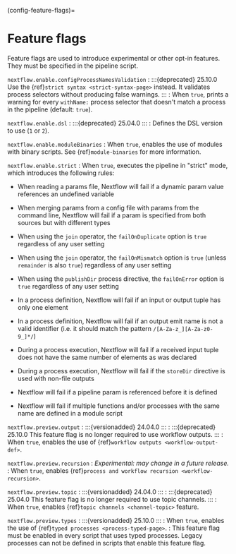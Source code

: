 (config-feature-flags)=

# Feature flags

Feature flags are used to introduce experimental or other opt-in features. They must be specified in the pipeline script.

`nextflow.enable.configProcessNamesValidation`
: :::{deprecated} 25.10.0
  Use the {ref}`strict syntax <strict-syntax-page>` instead. It validates process selectors without producing false warnings.
  :::
: When `true`, prints a warning for every `withName:` process selector that doesn't match a process in the pipeline (default: `true`).

`nextflow.enable.dsl`
: :::{deprecated} 25.04.0
  :::
: Defines the DSL version to use (`1` or `2`).

`nextflow.enable.moduleBinaries`
: When `true`, enables the use of modules with binary scripts. See {ref}`module-binaries` for more information.

`nextflow.enable.strict`
: When `true`, executes the pipeline in "strict" mode, which introduces the following rules:

  - When reading a params file, Nextflow will fail if a dynamic param value references an undefined variable

  - When merging params from a config file with params from the command line, Nextflow will fail if a param is specified from both sources but with different types

  - When using the `join` operator, the `failOnDuplicate` option is `true` regardless of any user setting

  - When using the `join` operator, the `failOnMismatch` option is `true` (unless `remainder` is also `true`) regardless of any user setting

  - When using the `publishDir` process directive, the `failOnError` option is `true` regardless of any user setting

  - In a process definition, Nextflow will fail if an input or output tuple has only one element

  - In a process definition, Nextflow will fail if an output emit name is not a valid identifier (i.e. it should match the pattern `/[A-Za-z_][A-Za-z0-9_]*/`)

  - During a process execution, Nextflow will fail if a received input tuple does not have the same number of elements as was declared

  - During a process execution, Nextflow will fail if the `storeDir` directive is used with non-file outputs

  - Nextflow will fail if a pipeline param is referenced before it is defined

  - Nextflow will fail if multiple functions and/or processes with the same name are defined in a module script

`nextflow.preview.output`
: :::{versionadded} 24.04.0
  :::
: :::{deprecated} 25.10.0
  This feature flag is no longer required to use workflow outputs.
  :::
: When `true`, enables the use of {ref}`workflow outputs <workflow-output-def>`.

`nextflow.preview.recursion`
: *Experimental: may change in a future release.*
: When `true`, enables {ref}`process and workflow recursion <workflow-recursion>`.

`nextflow.preview.topic`
: :::{versionadded} 24.04.0
  :::
: :::{deprecated} 25.04.0
  This feature flag is no longer required to use topic channels.
  :::
: When `true`, enables {ref}`topic channels <channel-topic>` feature.

`nextflow.preview.types`
: :::{versionadded} 25.10.0
  :::
: When `true`, enables the use of {ref}`typed processes <process-typed-page>`.
: This feature flag must be enabled in every script that uses typed processes. Legacy processes can not be defined in scripts that enable this feature flag.
